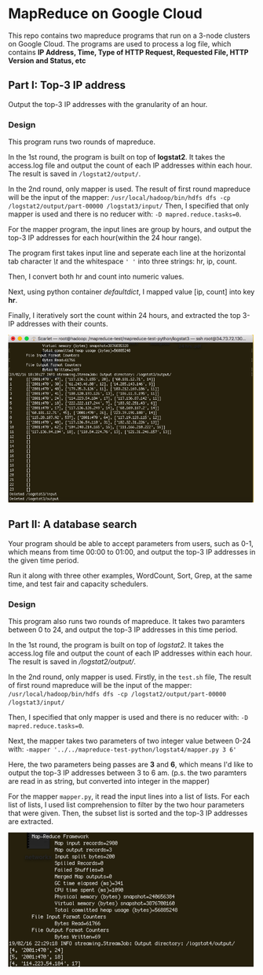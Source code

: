 # MapReduce on Google Cloud 

This repo contains two mapreduce programs that run on a 3-node clusters on Google Cloud. The programs are used to process a log file, which contains **IP Address, Time, Type of HTTP Request, Requested File, HTTP Version and Status, etc** 

## Part I: Top-3 IP address

 Output the top-3 IP addresses with the granularity of an hour. 
 
 ### Design

This program runs two rounds of mapreduce. 

 In the 1st round, the program is built on top of **logstat2**. It takes the access.log file and output the count of each IP addresses within each hour. The result is saved in `/logstat2/output/`. 

 In the 2nd round, only mapper is used. The result of first round mapreduce will be the input of the mapper: 
`/usr/local/hadoop/bin/hdfs dfs -cp /logstat2/output/part-00000 /logstat3/input/`
Then, I specified that only mapper is used and there is no reducer with:
`-D mapred.reduce.tasks=0`. 

For the mapper program, the input lines are group by hours, and output the top-3 IP addresses for each hour(within the 24 hour range). 

The program first takes input line and seperate each line at the horizontal tab character *\t* and the whitespace `' '` into three strings: hr, ip, count. 

Then, I convert both hr and count into numeric values. 

Next, using python container *defaultdict*, I mapped value [ip, count] into key **hr**. 

Finally, I iteratively sort the count within 24 hours, and extracted the top 3-IP addresses with their counts. 

<img src="part1.png" width="500">


## Part II: A database search

Your program should be able to accept parameters from users, such as 0-1, which means from time 00:00 to 01:00, and output the top-3 IP addresses in the given time period.

Run it along with three other examples, WordCount, Sort, Grep, at the same time, and test fair and capacity schedulers.

 ### Design

This program also runs two rounds of mapreduce. It takes two paramters between 0 to 24, and output the top-3 IP addresses in this time period. 

 In the 1st round, the program is built on top of *logstat2*. It takes the access.log file and output the count of each IP addresses within each hour. The result is saved in */logstat2/output/*. 

In the 2nd round, only mapper is used. Firstly, in the `test.sh` file, The result of first round mapreduce will be the input of the mapper: 
`/usr/local/hadoop/bin/hdfs dfs -cp /logstat2/output/part-00000 /logstat3/input/`

Then, I specified that only mapper is used and there is no reducer with:
`-D mapred.reduce.tasks=0`. 

Next, the mapper takes two parameters of two integer value between 0-24 with:
`-mapper '../../mapreduce-test-python/logstat4/mapper.py 3 6'`

Here, the two parameters being passes are **3** and **6**, which means I'd like to output the top-3 IP addresses between 3 to 6 am. 
(p.s. the two paramters are read in as string, but converted into integer in the mapper)

For the mapper `mapper.py`, it read the input lines into a list of lists. For each list of lists, I used list comprehension to filter by the two hour parameters that were given. Then, the subset list is sorted and the top-3 IP addresses are extracted. 

<img src="part2.png" width="500">



